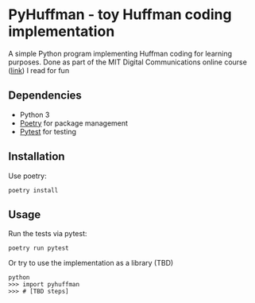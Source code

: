 # PyHuffman - toy Huffman coding implementation

A simple Python program implementing Huffman coding for learning purposes.
Done as part of the MIT Digital Communications online course ([link](https://ocw.mit.edu/courses/electrical-engineering-and-computer-science/6-02-introduction-to-eecs-ii-digital-communication-systems-fall-2012/)) I read for fun

## Dependencies
- Python 3
- [Poetry](https://python-poetry.org/) for package management
- [Pytest](https://pytest.org/) for testing


## Installation

Use poetry:

	poetry install

## Usage

Run the tests via pytest:

	poetry run pytest

Or try to use the implementation as a library (TBD)

	python
	>>> import pyhuffman
	>>> # [TBD steps]

